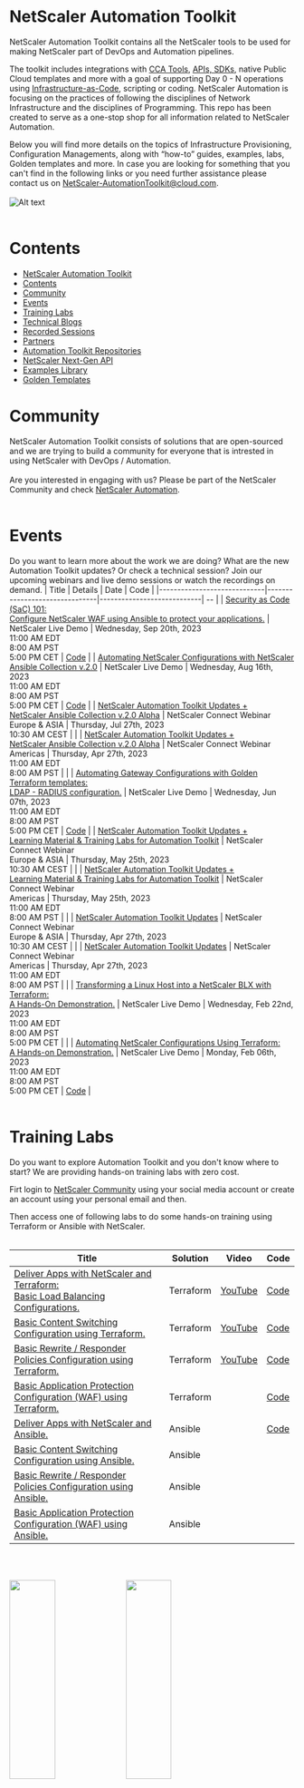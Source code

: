 # NetScaler Automation Toolkit
NetScaler Automation Toolkit contains all the NetScaler tools to be used for making NetScaler part of DevOps and Automation pipelines.

The toolkit includes integrations with [CCA Tools](https://en.wikipedia.org/wiki/Continuous_configuration_automation), [APIs, SDKs](https://www.netscaler.com/platform/apis), native Public Cloud templates and more with a goal of supporting Day 0 - N operations using [Infrastructure-as-Code](https://www.netscaler.com/platform/infrastructure-as-code), scripting or coding.
NetScaler Automation is focusing on the practices of following the disciplines of Network Infrastructure and the disciplines of Programming. This repo has been created to serve as a one-stop shop for all information related to NetScaler Automation.

Below you will find more details on the topics of Infrastructure Provisioning, Configuration Managements, along with “how-to” guides, examples, labs, Golden templates and more.
In case you are looking for something that you can't find in the following links or you need further assistance please contact us on NetScaler-AutomationToolkit@cloud.com.
<br/><br/>
![Alt text](/assets/day0-n.png "Day 0 - N Operations")
<br/><br/>

# Contents

- [NetScaler Automation Toolkit](#netscaler-automation-toolkit)
- [Contents](#contents)
- [Community](#community)
- [Events](#events)
- [Training Labs](#training-labs)
- [Technical Blogs](#technical-blogs)
- [Recorded Sessions](#recorded-sessions)
- [Partners](#partners)
- [Automation Toolkit Repositories](#automation-toolkit-repositories)
- [NetScaler Next-Gen API](#next-gen-api)
- [Examples Library](#examples-library)
- [Golden Templates](#golden-templates)

# Community
NetScaler Automation Toolkit consists of solutions that are open-sourced and we are trying to build a community for everyone that is intrested in using NetScaler with DevOps / Automation.
<br/><br/>Are you interested in engaging with us? Please be part of the NetScaler Community and check [NetScaler Automation](https://community.netscaler.com/s/topic/0TO8b000000QnUHGA0/automation?tabset-3320a=2).
<br/><br/>

# Events
Do you want to learn more about the work we are doing? What are the new Automation Toolkit updates? Or check a technical session? Join our upcoming webinars and live demo sessions or watch the recordings on demand.
|            Title            |            Details            |            Date            | Code |
|-----------------------------|-------------------------------|----------------------------| -- |
| [Security as Code (SaC) 101:<br/> Configure NetScaler WAF using Ansible to protect your applications.](https://community.netscaler.com/s/webinar/a078b000016LKr6AAG/embrace-security-as-codesac-to-configure-netscaler-waf-to-protect-your-apps) | NetScaler Live Demo | Wednesday, Sep 20th, 2023 <br/>11:00 AM EDT <br/> 8:00 AM PST <br/> 5:00 PM CET | [Code](events/20230920/) |
| [Automating NetScaler Configurations with NetScaler Ansible Collection v.2.0](https://community.netscaler.com/s/webinar/a078b000010ripvAAA/automating-netscaler-configurations-with-ansible) | NetScaler Live Demo | Wednesday, Aug 16th, 2023 <br/>11:00 AM EDT <br/> 8:00 AM PST <br/> 5:00 PM CET | [Code](events/20230816/) |
| [NetScaler Automation Toolkit Updates + <br/> NetScaler Ansible Collection v.2.0 Alpha](https://community.netscaler.com/s/webinar/a078b000010rf74AAA/netscaler-connect-webinar-27th-july) | NetScaler Connect Webinar <br/> Europe & ASIA | Thursday, Jul 27th, 2023 <br/>10:30 AM CEST | |
| [NetScaler Automation Toolkit Updates + <br/> NetScaler Ansible Collection v.2.0 Alpha](https://community.netscaler.com/s/webinar/a078b000010rf74AAA/netscaler-connect-webinar-27th-july) | NetScaler Connect Webinar <br/> Americas | Thursday, Apr 27th, 2023 <br/>11:00 AM EDT <br/> 8:00 AM PST | |
| [Automating Gateway Configurations with Golden Terraform templates:<br/> LDAP - RADIUS configuration.](https://community.netscaler.com/s/webinar/a078b000010v51jAAA/automating-gateway-configurations-with-golden-terraform-templates-ldap-radius) | NetScaler Live Demo | Wednesday, Jun 07th, 2023 <br/>11:00 AM EDT <br/> 8:00 AM PST <br/> 5:00 PM CET | [Code](golden_templates/netscaler_gateway/) |
| [NetScaler Automation Toolkit Updates + <br/> Learning Material & Training Labs for Automation Toolkit](https://community.netscaler.com/s/webinar/a078b000010v2BQAAY/netscaler-connect-webinar-25th-may) | NetScaler Connect Webinar <br/> Europe & ASIA | Thursday, May 25th, 2023 <br/>10:30 AM CEST | |
| [NetScaler Automation Toolkit Updates + <br/> Learning Material & Training Labs for Automation Toolkit](https://community.netscaler.com/s/webinar/a078b000010v2BQAAY/netscaler-connect-webinar-25th-may) | NetScaler Connect Webinar <br/> Americas | Thursday, May 25th, 2023 <br/>11:00 AM EDT <br/> 8:00 AM PST | |
| [NetScaler Automation Toolkit Updates](https://community.netscaler.com/s/webinar/a078b000010uzE3AAI/netscaler-connect-webinar-27th-april) | NetScaler Connect Webinar <br/> Europe & ASIA | Thursday, Apr 27th, 2023 <br/>10:30 AM CEST | |
| [NetScaler Automation Toolkit Updates](https://community.netscaler.com/s/webinar/a078b000010uzE3AAI/netscaler-connect-webinar-27th-april) | NetScaler Connect Webinar <br/> Americas | Thursday, Apr 27th, 2023 <br/>11:00 AM EDT <br/> 8:00 AM PST | |
| [Transforming a Linux Host into a NetScaler BLX with Terraform:<br/> A Hands-On Demonstration.](https://community.netscaler.com/s/webinar/a078b000010uvztAAA/transforming-a-linux-host-into-a-netscaler-blx-with-terraform) | NetScaler Live Demo | Wednesday, Feb 22nd, 2023 <br/>11:00 AM EDT <br/> 8:00 AM PST <br/> 5:00 PM CET | |
| [Automating NetScaler Configurations Using Terraform:<br/> A Hands-on Demonstration.](https://community.netscaler.com/s/webinar/a078b000010uwOMAAY/automating-netscaler-configurations-using-terraform-a-handson-demonstration) | NetScaler Live Demo | Monday, Feb 06th, 2023 <br/>11:00 AM EDT <br/> 8:00 AM PST <br/> 5:00 PM CET | [Code](events/20230206/) |
<br/><br/>

# Training Labs
Do you want to explore Automation Toolkit and you don't know where to start? We are providing hands-on training labs with zero cost.

Firt login to [NetScaler Community](https://community.netscaler.com/) using your social media account or create an account using your personal email and then.

Then access one of following labs to do some hands-on training using Terraform or Ansible with NetScaler.
<br/><br/>

|            Title            |            Solution            |            Video            |             Code            |
|-----------------------------|----------------------------|----------------------------|----------------------------|
| [Deliver Apps with NetScaler and Terraform:<br/> Basic Load Balancing Configurations.](https://community.netscaler.com/s/netscaler-labs?labId=000001068) | Terraform | [YouTube](https://youtu.be/tl453GW_sxQ) | [Code](https://github.com/netscaler/automation-toolkit/tree/main/labs/deliver-apps-with-netscaler-adc-terraform-provider) |
| [Basic Content Switching Configuration using Terraform.](https://community.netscaler.com/s/netscaler-labs?labId=000001281) | Terraform | [YouTube](https://www.youtube.com/watch?v=LlGqbzyruUA&ab_channel=NetScaler) | [Code](https://github.com/netscaler/automation-toolkit/tree/main/labs/basic-content-switching-configuration-using-terraform) |
| [Basic Rewrite / Responder Policies Configuration using Terraform.](https://community.netscaler.com/s/netscaler-labs?labId=000001283) | Terraform | [YouTube](https://www.youtube.com/watch?v=cl3yHiwvNJY&list=PLq9Ti1Jr8MhGj3xSb4-LpD78hEiaGw5RT&index=4&ab_channel=NetScaler) | [Code](https://github.com/netscaler/automation-toolkit/tree/main/labs/netscaler-adc-basic-rewrite-responder-policies-configuration-using-terraform) |
| [Basic Application Protection Configuration (WAF) using Terraform.](https://community.netscaler.com/s/netscaler-labs?labId=000001284) | Terraform |  | [Code](https://github.com/netscaler/automation-toolkit/tree/main/labs/netscaler-adc-basic-application-protection-configuration-waf-using-terraform) |
| [Deliver Apps with NetScaler and Ansible.](https://community.netscaler.com/s/netscaler-labs?labId=000001069) | Ansible |  | [Code](https://github.com/netscaler/automation-toolkit/tree/main/labs/deliver-apps-with-citrix-adc-and-ansible) |
| [Basic Content Switching Configuration using Ansible.](https://community.netscaler.com/s/netscaler-labs?labId=000001392) | Ansible | | |
| [Basic Rewrite / Responder Policies Configuration using Ansible.](https://community.netscaler.com/s/netscaler-labs?labId=000001393) | Ansible | | |
| [Basic Application Protection Configuration (WAF) using Ansible.](https://community.netscaler.com/s/netscaler-labs?labId=000001394) | Ansible |  | |
<br/><br/>

<img src="assets/terraformlab1part1.gif"  width="40%" height="30%">
<img src="assets/terraformlab1part2.gif"  width="40%" height="30%">

<br/><br/>

# Technical Blogs
Do you want to read some cool articles around Automation? <br/>
Please check the following links.

|            Category            |            Details            |
|-----------------------------|-------------------------------|
| [Terraform Blogs](https://community.netscaler.com/s/topic/0TO8b000000QnX5GAK/terraform?tabset-3320a=2) | Terraform Blogs |
| [Ansible Blogs](https://community.netscaler.com/s/topic/0TO8b000000QnX6GAK/ansible?tabset-3320a=2) | Ansible Blogs |
<br/><br/>

# Recorded Sessions
Do you want to read some cool articles around Automation? <br/>
Please check the following links.

|            Category            |            Solution            |
|-----------------------------|-------------------------------|
| [Infrastructure as Code with Citrix ADC](https://www.youtube.com/watch?v=ZmJXtXmkCPE) | All solutions |
| [Dynamic Networking with Consul-Terraform-Sync for Terraform Enterprise and Citrix ADC](https://www.youtube.com/watch?v=OQzPBmZ7uZ8) | Terraform |
| [Automate your Citrix ADC deployments with Terraform](https://www.youtube.com/watch?v=IJIIWm5rzpQ&t=18s&ab_channel=Citrix) | Terraform |
| [Deploying and Configuring Citrix ADC BLX (Baremetal) with Terraform](https://www.youtube.com/watch?v=3hNWfRKidNI) | Terraform |
| [Quickly Provision and Configure Citrix ADC High Availability(HA) across Availability Zones in AWS](https://www.youtube.com/watch?v=LgGS0-Q5ODE) | Terraform |
| [Get Your Apps to Production Faster with an Infrastructure as Code Approach to ADC](https://www.youtube.com/watch?v=VIqmQ31of_0) | Terraform |
| [Citrix ADC HA pair deployment on AWS made effortless: using Cloud Formation Template](https://www.youtube.com/watch?v=H_Nv688Im2M&ab_channel=Citrix) | AWS CloudFormation Templates (CFT) Templates |
| [AWS QuickStart for Citrix ADC: Simple and Speedy deployment of Citrix ADC VPX for web applications](https://www.youtube.com/watch?v=1ht2q4Gwfmk&ab_channel=Citrix) | AWS CloudFormation Templates (CFT) Templates |
| [Deploy Citrix ADC High Availability Solution on GCP using Google Deployment Manager Templates](https://www.youtube.com/watch?v=KF5OKKrCJNU&ab_channel=Citrix) | Google Cloud Deployment Manager (GDM) templates |
<br/><br/>

# Partners
We have strong technical partnerships with both [HashiCorp](https://www.hashicorp.com/partners/tech/citrix#all) and [Red Hat](https://www.ansible.com/integrations/networks/citrixadc).
Both our Terraform providers and our Ansible modules have been certified from our partners. Please check under [Automation Toolkit Repositories](#automation-toolkit-repositories) to find more details for each one of our integrations.
<br/><br/>

# Automation Toolkit Repositories
Our Automation Toolkit is fully open-sourced. Using the following links you can navigate to the relevant repositories where we maintain the implementation for each one of our solutions.
|            Title            |            Details            |
|-----------------------------|-------------------------------|
| [Terraform Provider for NetScaler ADC](https://github.com/citrix/terraform-provider-citrixadc) | NetScaler has developed a Terraform provider for automating NetScaler ADC deployments and configurations. Using Terraform, you can configure your ADCs for different use-cases such as Load Balancing, SSL, Content Switching, GSLB, WAF etc. |
| [Terraform Provider for NetScaler SDX](https://github.com/citrix/terraform-provider-citrixsdx) | Terraform provider for NetScaler SDX provides Infrastructure as Code (IaC) to manage your ADCs via SDX. Using the terraform provider you can provision VPXs on SDX, start, stop, reboot the VPXs on SDX. |
| [Terraform Provider for NetScaler BLX](https://github.com/citrix/terraform-provider-citrixblx) | NetScaler has developed a Terraform provider for automating Citrix BLX deployments and configurations. Using Terraform, you can deploying and configure a NetScaler ADC BLX. |
| [Terraform Provider for NetScaler ADM](https://github.com/citrix/terraform-provider-citrixadm) | Terraform provider for NetScaler ADM Service provides Infrastructure as Code (IaC) to manage your ADCs via ADM. Using the terraform provider you can onboard ADCs in ADM, assign licenses, create and trigger stylebooks, run configpacks etc. |
| [Ansible Modules for NetScaler ADC](https://github.com/citrix/citrix-adc-ansible-modules) | This repository contains the NetScaler ADC Ansible modules. |
| [Ansible Modules for NetScaler ADM](https://github.com/netscaler/ansible-collection-netscaleradc/tree/citrix.adc) | This repository contains two collections: One for the ADM Ansible modules and one for the old NetSclaer ADC Ansible modules. |
| [NetScaler AWS CloudFormation Templates](https://github.com/citrix/citrix-adc-aws-cloudformation) | This is a repository for NetScaler ADC's CloudFormation templates for deploying NetScaler ADC in AWS (Amazon Web Services). |
| [NetScaler Azure ARM Templates](https://github.com/citrix/citrix-adc-azure-templates) | This repository hosts NetScaler ADC ARM (Azure Resource Manager) templates for deploying Citrix ADC in Microsoft Azure Cloud Services. |
| [NetScaler GCP GDM Templates](https://github.com/citrix/citrix-adc-gdm-templates) | This repository hosts NetScaler ADC GDM templates for deploying a NetScaler ADC VPX instance on the Google Cloud Platform. |
| [Terraform Cloud Scripts](https://github.com/citrix/terraform-cloud-scripts) | This repository contains terraform scripts for automating NetScaler ADC deployment on AWS, Azure, GCP and ESX. |
<br/><br/>

# NetScaler Next-Gen API
A suite of App-Centric declarative REST APIs that enables Automation
This is the next generation version of NetScaler’s application programming interface (API). By taking an App-Centric approach, you will now focus on what you know best, your application, and the Next-Gen API takes care of the rest, eliminating the need for any prior NetScaler knowledge. Please visit our [Developer Docs](https://developer-docs.netscaler.com/en-us/nextgen-api/getting-started-guide.html) to find out more on how to use the API. 
<br/><br/>


# Examples Library
We have created many examples of how to use our toolkit. These examples cover different use case. Please use the following links to navigate to the examples for the solution that you are interested. If you can't find something you are looking for send us an email at NetScaler-AutomationToolkit@cloud.com and we'll be happy to help you.

|            Title            |            Details            |
|-----------------------------|-------------------------------|
| [Azure Deployment Scripts](https://github.com/citrix/terraform-cloud-scripts/tree/master/azure#azure-automation-scripts) | Terraform configuration scripts to deploy NetScaler ADC on Microsoft Azure. |
| [AWS Deployment Scripts](https://github.com/citrix/terraform-cloud-scripts/tree/master/aws) | Terraform configuration scripts to deploy NetScaler ADC on AWS. |
| [GCP Deployment Scripts](https://github.com/citrix/terraform-cloud-scripts/tree/master/gcp) | Terraform configuration scripts to deploy NetScaler ADC on Google Cloud Platform (GCP). |
| [ESXi Deployment Scripts](https://github.com/citrix/terraform-cloud-scripts/tree/master/esxi) | Terraform configuration scripts to deploy NetScaler ADC on ESXi hosts using the vsphere terraform provider. |
| [NetScaler ADC Configuration Scripts ](https://github.com/citrix/terraform-provider-citrixadc/tree/master/examples#citrix-adc-configuration-examples) | Terraform configuration scripts that cover different examples of how to use the NetScaler ADC Terraform provider. |
| [NetScaler SDX Automation Scripts](https://github.com/citrix/terraform-provider-citrixsdx/tree/master/examples) | Terraform configuration scripts that cover different examples of how to use the NetScaler SDX Terraform provider to manage your ADCs via SDX. Using this provider you can provision VPXs on SDX, start, stop, reboot the VPXs on SDX. |
| [NetScaler BLX Automation Scripts](https://github.com/citrix/terraform-provider-citrixblx/tree/master/examples) | Terraform configuration scripts that cover different examples of how to use the NetScaler BLX Terraform provider. |
| [NetScaler ADM Automation Scripts](https://github.com/citrix/terraform-provider-citrixadm/tree/master/examples) | Terraform configuration scripts that cover different examples of how to use the NetScaler ADM Terraform provider. |
| [Ansible Playbooks for ADC and ADM](https://github.com/citrix/citrix-adc-ansible-modules/tree/master#adc-modules) | Ansible Playbooks that cover different examples of how to use the NetScaler Ansible Modules to configure different features on ADC or ADM. |
<br/><br/>

# Golden Templates
Using a predefined Infrastructure-as-Code template allows administrators to deploy systems consistently with clear and known configuration that follows NetScaler best practices. Our engineering teams have created these templates for you that cover different use case. Please use the following links to navigate to the best practices that you are interested. If you can't find something you are looking for send us an email at NetScaler-AutomationToolkit@cloud.com and we'll be happy to help you.

|            Title            |            Tool            |           Details            |
|-----------------------------|-------------------------------|-------------------------------|
| [Configure a simplified gateway with LDAP and RADIUS authentication](https://github.com/netscaler/automation-toolkit/tree/main/golden_templates/netscaler_gateway/ldap_radius) | Terraform | Best practices to configure a simplified gateway with LDAP and RADIUS authentication using Terraform |
| [Configure a simplified gateway with SAML authentication](https://github.com/netscaler/automation-toolkit/tree/main/golden_templates/netscaler_gateway/saml) | Terraform | Best practices to configure a simplified gateway with SAML authentication using Terraform |
| [Configure a simplified gateway with OAuth authentication](https://github.com/netscaler/automation-toolkit/tree/main/golden_templates/netscaler_gateway/oauth) | Terraform | Best practices to configure a simplified gateway with OAuth authentication using Terraform |
| [Upgrade a NetScaler standalone appliance](https://github.com/netscaler/automation-toolkit/tree/main/golden_templates/upgrade-netscaler/standalone) | Ansible | Best practices to upgrade a NetScaler standalone appliance using Ansible |
| [Upgrade a NetScaler high availability pair](https://github.com/netscaler/automation-toolkit/tree/main/golden_templates/upgrade-netscaler/high-availability/normal-mode) | Ansible | Best practices to upgrade a NetScaler high availability pair using Ansible |
| [Upgrade a NetScaler high availability pair using In Service Software Upgrade (ISSU)](https://github.com/netscaler/automation-toolkit/tree/main/golden_templates/upgrade-netscaler/high-availability/issu-mode) | Ansible | Best practices to upgrade a NetScaler high availability using In Service Software Upgrade (ISSU) with Ansible |

<br/><br/>

![Alt text](/assets/netscalerautomationtoolkit.png "NetScaler Automation Toolkit")
